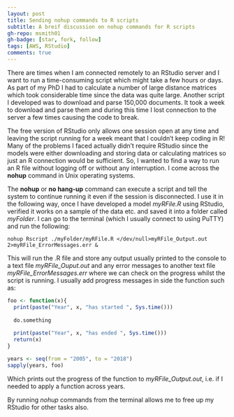 ```yaml
---
layout: post
title: Sending nohup commands to R scripts
subtitle: A breif discussion on nohup commands for R scripts
gh-repo: msmith01
gh-badge: [star, fork, follow]
tags: [AWS, RStudio]
comments: true
---
```



There are times when I am connected remotely to an RStudio server and I want to run a time-consuming script which might take a few hours or days. As part of my PhD I had to calculate a number of large distance matrices which took considerable time since the data was quite large. Another script I developed was to download and parse 150,000 documents. It took a week to download and parse them and during this time I lost connection to the server a few times causing the code to break.

The free version of RStudio only allows one session open at any time and leaving the script running for a week meant that I couldn’t keep coding in R! Many of the problems I faced actually didn’t require RStudio since the models were either downloading and storing data or calculating matrices so just an R connection would be sufficient. So, I wanted to find a way to run an R file without logging off or without any interruption. I come across the **nohup** command in Unix operating systems.

The **nohup** or **no hang-up** command can execute a script and tell the system to continue running it even if the session is disconnected.
I use it in the following way, once I have developed a model *myRFile.R* using RStudio, verified it works on a sample of the data etc. and saved it into a folder called *myFolder*. I can go to the terminal (which I usually connect to using PuTTY) and run the following:

~~~
nohup Rscript ./myFolder/myRFile.R </dev/null>myRFile_Output.out 2>myRFile_ErrorMessages.err &
~~~

This will run the .R file and store any output usually printed to the console to a text file *myRFile_Ouput.out* and any error messages to another text file *myRFile_ErrorMessages.err* where we can check on the progress whilst the script is running. I usually add progress messages in side the function such as:

```R
foo <- function(x){
  print(paste("Year", x, "has started ", Sys.time()))
  
  do.something
  
  print(paste("Year", x, "has ended ", Sys.time()))
  return(x)
}

years <- seq(from = "2005", to = "2018")
sapply(years, foo)  
```
Which prints out the progress of the function to *myRFile_Output.out*, i.e. if I needed to apply a function across years.

By running *nohup* commands from the terminal allows me to free up my RStudio for other tasks also. 
